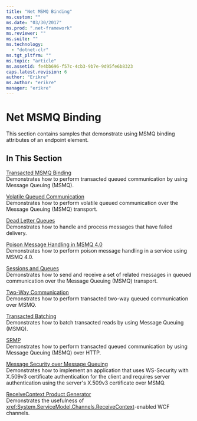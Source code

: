 ```yaml
---
title: "Net MSMQ Binding"
ms.custom: ""
ms.date: "03/30/2017"
ms.prod: ".net-framework"
ms.reviewer: ""
ms.suite: ""
ms.technology: 
  - "dotnet-clr"
ms.tgt_pltfrm: ""
ms.topic: "article"
ms.assetid: fe4bb696-f57c-4cb3-9b7e-9d95fe6b8323
caps.latest.revision: 6
author: "Erikre"
ms.author: "erikre"
manager: "erikre"
---
```

# Net MSMQ Binding
This section contains samples that demonstrate using MSMQ binding attributes of an endpoint element.  
  
## In This Section  
 [Transacted MSMQ Binding](../../../../docs/framework/wcf/samples/transacted-msmq-binding.md)  
 Demonstrates how to perform transacted queued communication by using Message Queuing (MSMQ).  
  
 [Volatile Queued Communication](../../../../docs/framework/wcf/samples/volatile-queued-communication.md)  
 Demonstrates how to perform volatile queued communication over the Message Queuing (MSMQ) transport.  
  
 [Dead Letter Queues](../../../../docs/framework/wcf/samples/dead-letter-queues.md)  
 Demonstrates how to handle and process messages that have failed delivery.  
  
 [Poison Message Handling in MSMQ 4.0](../../../../docs/framework/wcf/samples/poison-message-handling-in-msmq-4-0.md)  
 Demonstrates how to perform poison message handling in a service using MSMQ 4.0.  
  
 [Sessions and Queues](../../../../docs/framework/wcf/samples/sessions-and-queues.md)  
 Demonstrates how to send and receive a set of related messages in queued communication over the Message Queuing (MSMQ) transport.  
  
 [Two-Way Communication](../../../../docs/framework/wcf/samples/two-way-communication.md)  
 Demonstrates how to perform transacted two-way queued communication over MSMQ.  
  
 [Transacted Batching](../../../../docs/framework/wcf/samples/transacted-batching.md)  
 Demonstrates how to batch transacted reads by using Message Queuing (MSMQ).  
  
 [SRMP](../../../../docs/framework/wcf/samples/srmp.md)  
 Demonstrates how to perform transacted queued communication by using Message Queuing (MSMQ) over HTTP.  
  
 [Message Security over Message Queuing](../../../../docs/framework/wcf/samples/message-security-over-message-queuing.md)  
 Demonstrates how to implement an application that uses WS-Security with X.509v3 certificate authentication for the client and requires server authentication using the server's X.509v3 certificate over MSMQ.  
  
 [ReceiveContext Product Generator](../../../../docs/framework/wcf/samples/receivecontext-enabled-wcf-channels.md)  
 Demonstrates the usefulness of <xref:System.ServiceModel.Channels.ReceiveContext>-enabled WCF channels.
